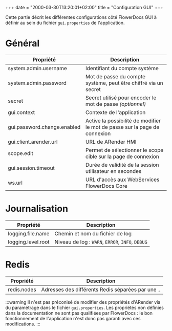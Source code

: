 +++
date = "2000-03-30T13:20:01+02:00"
title = "Configuration GUI"
+++

Cette partie décrit les différentes configurations côté FlowerDocs GUI à définir au sein du fichier `gui.properties` de l'application.


# Général

|Propriété					|	  Description														|
|---------------------------|-----------------------------------------------------------------------|
|system.admin.username  	|Identifiant du compte système											|
|system.admin.password  	|Mot de passe du compte système, peut être chiffré via un secret		|
|secret						|Secret utilisé pour encoder le mot de passe *(optionnel)*				|
|gui.context				|Contexte de l'application												|
|gui.password.change.enabled|Active la possibilité de modifier le mot de passe sur la page de connexion |
|gui.client.arender.url     |URL de ARender HMI														|
|scope.edit					|Permet de sélectionner le scope cible sur la page de connexion			|
|gui.session.timeout		|Durée de validité de la session utilisateur en secondes				|
|ws.url						|URL d'accès aux WebServices FlowerDocs Core								|

# Journalisation

|Propriété		   |	  Description											|
|------------------|------------------------------------------------------------|
|logging.file.name |Chemin et nom du fichier de log								|
|logging.level.root|Niveau de log : `WARN`, `ERROR`, `INFO`, `DEBUG`		|

# Redis

|Propriété   |	  Description													|
|------------|------------------------------------------------------------------|
|redis.nodes |Adresses des différents Redis séparées par une ``,``  			|

:::warning
Il n'est pas préconisé de modifier des propriétés d'ARender via du paramétrage dans le fichier `gui.properties`. Les propriétés non définies dans la documentation ne sont pas qualifiées par FlowerDocs : le bon fonctionnement de l'application n'est donc pas garanti avec ces modifications.
:::

